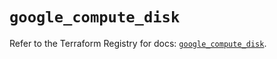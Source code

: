 # `google_compute_disk`

Refer to the Terraform Registry for docs: [`google_compute_disk`](https://registry.terraform.io/providers/hashicorp/google-beta/6.36.0/docs/resources/google_compute_disk).
